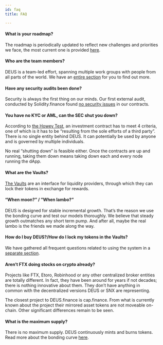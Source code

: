 ```yaml
---
id: faq
title: FAQ

---
```

#### What is your roadmap?
The roadmap is periodically updated to reflect new challenges and priorities we face, the most current one is provided [here](roadmap.md).

#### Who are the team members?
DEUS is a team-led effort, spanning multiple work groups with people from all parts of the world. We have an [entire section](https://wiki.deus.finance/docs/dao) for you to find out more.

#### Have any security audits been done?
Security is always the first thing on our minds. Our first external audit, conducted by Solidity.finance found [no security issues](https://twitter.com/DeusDao/status/1329439248399921154) in our contracts. 

#### You have no KYC or AML, can the SEC shut you down?
According to [the Howey Test](https://medium.com/hackernoon/ethereum-security-sec-a145d638f5aa), an investment contract has to meet 4 criteria, one of which is it has to be “resulting from the sole efforts of a third party”. There is no single entity behind DEUS. It can potentially be used by anyone and is governed by multiple individuals. 

No real “shutting down” is feasible either. Once the contracts are up and running, taking them down means taking down each and every node running the dApp.

#### What are the Vaults?
[The Vaults](vaults.md) are an interface for liquidity providers, through which they can lock their tokens in exchange for rewards.

#### “When moon?” / ”When lambo?”
DEUS is designed for stable incremental growth. That’s the reason we use the bonding curve and test our models thoroughly. We believe that steady growth outmatches any short term pump. And after all, maybe the real lambo is the friends we made along the way.

#### How do I buy DEUS?/How do I lock my tokens in the Vaults?
We have gathered all frequent questions related to using the system in a [separate section](old_troubleshooting.md).

#### Aren’t FTX doing stocks on crypto already?
Projects like FTX, Etoro, Robinhood or any other centralized broker entities are totally different. In fact, they have been around for years if not decades; there is nothing innovative about them. They don’t have anything in common with the decentralized versions DEUS or SNX are representing.

The closest project to DEUS.finance is cap.finance. From what is currently known about the project their mirrored asset tokens are not moveable on-chain. Other significant differences remain to be seen.

#### What is the maximum supply?
There is no maximum supply. DEUS continuously mints and burns tokens. Read more about the bonding curve [here](deus.md).
